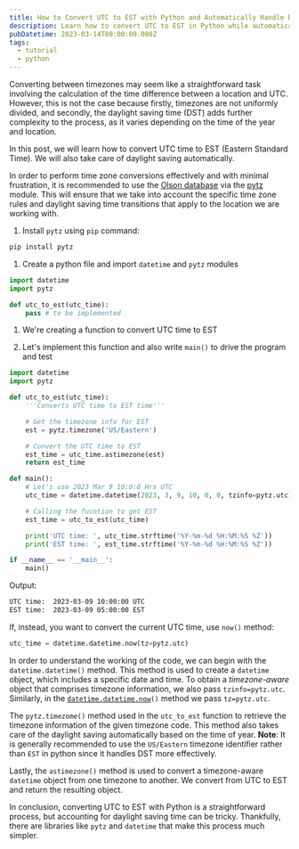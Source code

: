 ```yaml
---
title: How to Convert UTC to EST with Python and Automatically Handle Daylight Saving Time
description: Learn how to convert UTC to EST in Python while automatically handling daylight saving time using the pytz library and datetime module.
pubDatetime: 2023-03-14T00:00:00.000Z
tags:
  - tutorial
  - python
---
```


Converting between timezones may seem like a straightforward task involving the calculation of the time difference between a location and UTC. However, this is not the case because firstly, timezones are not uniformly divided, and secondly, the daylight saving time (DST) adds further complexity to the process, as it varies depending on the time of the year and location.

In this post, we will learn how to convert UTC time to EST (Eastern Standard Time). We will also take care of daylight saving automatically.

In order to perform time zone conversions effectively and with minimal frustration, it is recommended to use the [Olson database](https://en.wikipedia.org/wiki/Tz_database) via the [pytz](https://pypi.org/project/pytz/) module. This will ensure that we take into account the specific time zone rules and daylight saving time transitions that apply to the location we are working with.

1. Install `pytz` using `pip` command:

```bash
pip install pytz
```

1. Create a python file and import `datetime` and `pytz` modules

```python
import datetime
import pytz

def utc_to_est(utc_time):
    pass # to be implemented
```

1. We're creating a function to convert UTC time to EST

2. Let's implement this function and also write `main()` to drive the program and test

```python
import datetime
import pytz

def utc_to_est(utc_time):
    '''Converts UTC time to EST time'''

    # Get the timezone info for EST
    est = pytz.timezone('US/Eastern')

    # Convert the UTC time to EST
    est_time = utc_time.astimezone(est)
    return est_time

def main():
    # Let's use 2023 Mar 9 10:0:0 Hrs UTC
    utc_time = datetime.datetime(2023, 3, 9, 10, 0, 0, tzinfo=pytz.utc)

    # Calling the fucntion to get EST
    est_time = utc_to_est(utc_time)

    print('UTC time: ', utc_time.strftime('%Y-%m-%d %H:%M:%S %Z'))
    print('EST time: ', est_time.strftime('%Y-%m-%d %H:%M:%S %Z'))

if __name__ == '__main__':
    main()
```

Output:

```sh
UTC time:  2023-03-09 10:00:00 UTC
EST time:  2023-03-09 05:00:00 EST
```

If, instead, you want to convert the current UTC time, use `now()` method:

```python
utc_time = datetime.datetime.now(tz=pytz.utc)
```

In order to understand the working of the code, we can begin with the `datetime.datetime()` method. This method is used to create a `datetime` object, which includes a specific date and time. To obtain a _timezone-aware_ object that comprises timezone information, we also pass `tzinfo=pytz.utc`. Similarly, in the [`datetime.datetime.now`](http://datetime.datetime.now)`()` method we pass `tz=pytz.utc`.

The `pytz.timezome()` method used in the `utc_to_est` function to retrieve the timezone information of the given timezone code. This method also takes care of the daylight saving automatically based on the time of year. **Note**: It is generally recommended to use the `US/Eastern` timezone identifier rather than `EST` in python since it handles DST more effectively.

Lastly, the `astimezone()` method is used to convert a timezone-aware `datetime` object from one timezone to another. We convert from UTC to EST and return the resulting object.

In conclusion, converting UTC to EST with Python is a straightforward process, but accounting for daylight saving time can be tricky. Thankfully, there are libraries like `pytz` and `datetime` that make this process much simpler.
